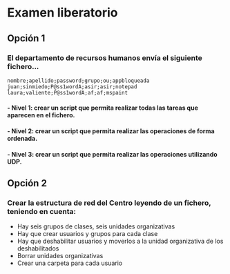 # Examen liberatorio

## Opción 1

### El departamento de recursos humanos envía el siguiente fichero...
```
nombre;apellido;password;grupo;ou;appbloqueada
juan;sinmiedo;P@ss1wordA;asir;asir;notepad
laura;valiente;P@ss1wordA;af;af;mspaint
```

#### - Nivel 1: crear un script que permita realizar todas las tareas que aparecen en el fichero.
#### - Nivel 2: crear un script que permita realizar las operaciones de forma ordenada.
#### - Nivel 3: crear un script que permita realizar las operaciones utilizando UDP.

## Opción 2

### Crear la estructura de red del Centro leyendo de un fichero, teniendo en cuenta:
- Hay seis grupos de clases, seis unidades organizativas
- Hay que crear usuarios y grupos para cada clase
- Hay que deshabilitar usuarios y moverlos a la unidad organizativa de los deshabilitados
- Borrar unidades organizativas
- Crear una carpeta para cada usuario
